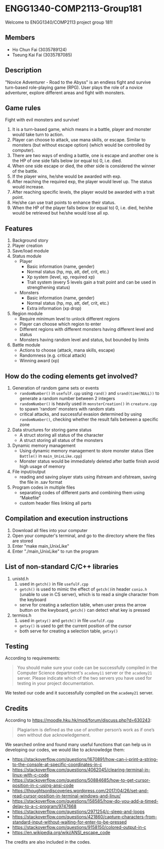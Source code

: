 # ENGG1340-COMP2113-Group181
  Welcome to ENGG1340/COMP2113 project group 181!

## Members
- Ho Chun Fai (3035789124)
- Tseung Kai Fai (3035787085)

## Description
"Novice Adventurer - Road to the Abyss" is an endless fight and survive turn-based role-playing game (RPG). User plays the role of a novice adventurer, explore different areas and fight with monsters.

## Game rules
Fight with evil monsters and survive!

1. It is a turn-based game, which means in a battle, player and monster would take turn to action.
2. Player can choose to attack, use mana skills, or escape. Similar to monsters (but without escape option) (which would be controlled by computer).
3. There are two ways of ending a battle, one is escape and another one is the HP of one side falls below (or equal to) 0, i.e. died.
4. When one side escape or died, the other side is considered the winner of the battle.
5. If the player wins, he/she would be awarded with exp.
6. After reaching the required exp, the player would level up. The status would increase.
7. After reaching specific levels, the player would be awarded with a trait point.
8. He/she can use trait points to enhance their status.
9. When the HP of the player falls below (or equal to) 0, i.e. died, he/she would be retrieved but he/she would lose all xp.

## Features
1. Background story
2. Player creation
3. Save/load module
4. Status module
   - Player
     -	Basic information (name, gender)
     -	Normal status (hp, mp, att, def, crit, etc.)
     -	Xp system (level, xp, required xp)     
     -	Trait system (every 5 levels gain a trait point and can be used in strengthening status)
   - Monsters
     -	Basic information (name, gender)
     -	Normal status (hp, mp, att, def, crit, etc.)
     -	Extra information (xp drop)
5. Region module
   -	Require minimum level to unlock different regions
   -	Player can choose which region to enter
   -	Different regions with different monsters having different level and status
   -	Monsters having random level and status, but bounded by limits
6. Battle module
   -	Actions to choose (attack, mana skills, escape)
   -	Randomness (e.g. critical attack)
   -	Winning award (xp)

## How do the coding elements get involved?

1. Generation of random game sets or events
   - `randomNumber()` in `usefulF.cpp` using `rand()` and `srand(time(NULL))` to generate a random number between 2 integers
   - `randomNumber()` is heavily used in `monsterCreation()` in `creature.cpp` to spawn 'random' monsters with random stats
   - critical attacks, and successful evasion determined by using `randomNumber()`, checking whether the result falls between a specific zone
2. Data structures for storing game status
   - A struct storing all status of the character
   - A struct storing all status of the monsters
3. Dynamic memory management
   - Using dynamic memory management to store monster status (See `Battle()` in `main_UnixLike.cpp`)
   - Monster status would be immediately deleted after battle finish avoid high usage of memory
4. File input/output
   - reading and saving player stats using ifstream and ofstream, saving the file in .sav format
5. Program codes in multiple files
   - separating codes of different parts and combining them using “Makefile”
   - custom header files linking all parts

## Compilation and execution instructions

1. Download all files into your computer
2. Open your computer's terminal, and go to the directory where the files are stored
3. Enter "make main_UnixLike"
4. Enter "./main_UnixLike" to run the program

## List of non-standard C/C++ libraries

1. unistd.h
   1. used in `getch()` in file `usefulF.cpp`
   - `getch()` is used to mimic the effect of `getch()`in header `conio.h` (unable to use in CS server), which is to read a single character from the keyboard
   - serve for creating a selection table, when user press the arrow button on the kwyboard, `getch()` can detect what key is pressed
2. termios.h
   1. used in `getxy()` and `getch()` in file `usefulF.cpp`
   - `getxy()` is used to get the current position of the cursor
   - both serve for creating a selection table, `getxy()`

## Testing

According to requirements:

> You should make sure your code can be successfully compiled in the Computer Science department's `academy11` server or the `academy21` server. Please indicate which of the two servers you have used for testing in your project documentation.

We tested our code and it successfully compiled on the `academy21` server.

## Credits

According to https://moodle.hku.hk/mod/forum/discuss.php?d=630243:

> Plagiarism is defined as the use of another person’s work as if one’s own without due acknowledgement.

We searched online and found many useful functions that can help us in developing our codes, we would like to acknowledge them:

 - https://stackoverflow.com/questions/1670891/how-can-i-print-a-string-to-the-console-at-specific-coordinates-in-c
 - https://stackoverflow.com/questions/4062045/clearing-terminal-in-linux-with-c-code
 - https://stackoverflow.com/questions/50884685/how-to-get-cursor-position-in-c-using-ansi-code
 - https://thoughtsordiscoveries.wordpress.com/2017/04/26/set-and-read-cursor-position-in-terminal-windows-and-linux/
 - https://stackoverflow.com/questions/158585/how-do-you-add-a-timed-delay-to-a-c-program/9747668
 - https://stackoverflow.com/questions/2971254/c-sleep-and-loops
 - https://stackoverflow.com/questions/421860/capture-characters-from-standard-input-without-waiting-for-enter-to-be-pressed
 - https://stackoverflow.com/questions/9158150/colored-output-in-c
 - https://en.wikipedia.org/wiki/ANSI_escape_code

The credits are also included in the codes.
